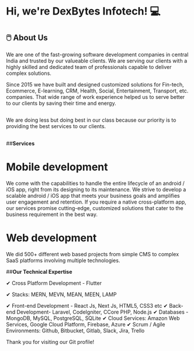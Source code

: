 # Hi, we're DexBytes Infotech! 💻


## 🖱️ About Us
We are one of the fast-growing software development companies in central India and trusted by our valueable clients. We are serving our clients with a highly skilled and dedicated team of professionals capable to deliver complex solutions.

Since 2015 we have built and designed customized solutions for Fin-tech, Ecommerce, E-learning, CRM, Health, Social, Entertainment, Transport, etc. companies. That wide range of work experience helped us to serve better to our clients by saving their time and energy.  

##
We are doing less but doing best in our class because our priority is to providing the best services to our clients. 
##

##**Services**

# Mobile development
We come with the capabilities to handle the entire lifecycle of an android / iOS app, right from its designing to its maintenance. We strive to develop a scalable android / iOS app that meets your business goals and amplifies user engagement and retention. If you require a native cross-platform app, our services promise cutting-edge, customized solutions that cater to the business requirement in the best way.


# Web development
We did 500+ different web based projects from simple CMS to complex SaaS platforms involving multiple technologies.


##**Our Technical Expertise**

✔ Cross Platform Development - Flutter

✔ Stacks: MERN, MEVN, MEAN, MEEN, LAMP

✔ Front-end Development -  React Js, Next Js, HTML5, CSS3 etc
✔ Back-end Development-  Laravel, CodeIgniter, CCore PHP, Node.js
✔ Databases - MongoDB, MySQL, PostgreSQL, SQLite
✔ Cloud Services: Amazon Web Services, Google Cloud Platform, Firebase,  Azure
✔ Scrum / Agile Environments:  Github, Bitbucket, Gitlab, Slack, Jira, Trello


Thank you for visiting our Git profile!

